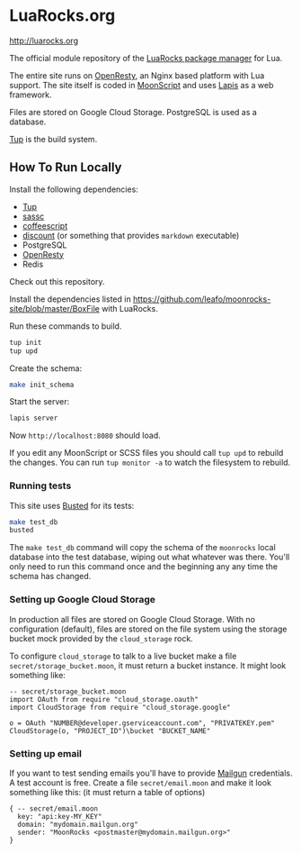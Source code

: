 # LuaRocks.org

<http://luarocks.org>

The official module repository of the [LuaRocks package manager](https://github.com/keplerproject/luarocks) for Lua.

The entire site runs on [OpenResty][1], an Nginx based platform with Lua
support. The site itself is coded in [MoonScript][2] and uses [Lapis][3] as a
web framework.

Files are stored on Google Cloud Storage. PostgreSQL is used as a database.

[Tup][4] is the build system.

## How To Run Locally

Install the following dependencies:

* [Tup][4]
* [sassc](https://github.com/sass/sassc)
* [coffeescript](http://coffeescript.org/#installation)
* [discount](http://www.pell.portland.or.us/~orc/Code/discount/) (or something that provides `markdown` executable)
* PostgreSQL
* [OpenResty][1]
* Redis

Check out this repository.

Install the dependencies listed in
<https://github.com/leafo/moonrocks-site/blob/master/BoxFile> with LuaRocks.

Run these commands to build.

```bash
tup init
tup upd
```

Create the schema:

```bash
make init_schema
```

Start the server:

```bash
lapis server
```

Now `http://localhost:8080` should load.

If you edit any MoonScript or SCSS files you should call `tup upd` to rebuild
the changes. You can run `tup monitor -a` to watch the filesystem to rebuild.

### Running tests

This site uses [Busted](http://olivinelabs.com/busted/) for its tests:

```bash
make test_db
busted
```

The `make test_db` command will copy the schema of the `moonrocks` local
database into the test database, wiping out what whatever was there. You'll
only need to run this command once and the beginning any any time the schema
has changed.

### Setting up Google Cloud Storage

In production all files are stored on Google Cloud Storage. With no
configuration (default), files are stored on the file system using the storage
bucket mock provided by the `cloud_storage` rock.

To configure `cloud_storage` to talk to a live bucket make a file
`secret/storage_bucket.moon`, it must return a bucket instance. It might look
something like:


```moonscript
-- secret/storage_bucket.moon
import OAuth from require "cloud_storage.oauth"
import CloudStorage from require "cloud_storage.google"

o = OAuth "NUMBER@developer.gserviceaccount.com", "PRIVATEKEY.pem"
CloudStorage(o, "PROJECT_ID")\bucket "BUCKET_NAME"
```

### Setting up email

If you want to test sending emails you'll have to provide [Mailgun][5]
credentials. A test account is free. Create a file `secret/email.moon` and
make it look something like this: (it must return a table of options)

```moonscript
{ -- secret/email.moon
  key: "api:key-MY_KEY"
  domain: "mydomain.mailgun.org"
  sender: "MoonRocks <postmaster@mydomain.mailgun.org>"
}
```

  [1]: http://openresty.org/
  [2]: http://moonscript.org/
  [3]: https://github.com/leafo/lapis
  [4]: http://gittup.org/tup/
  [5]: http://www.mailgun.com/


